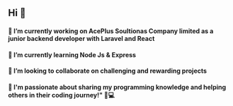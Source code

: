 ## Hi 👋
#### 🔭 I’m currently working on AcePlus Soultionas Company limited as a junior backend developer with  Laravel  and React
#### 🌱 I’m currently learning Node Js & Express
#### 👯 I’m looking to collaborate on challenging and rewarding projects
#### 🚀 I'm passionate about sharing my programming knowledge and helping others in their coding journey!" 🌱💻

